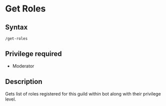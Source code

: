 # Get Roles

## Syntax

`/get-roles`

## Privilege required

- Moderator

## Description

Gets list of roles registered for this guild within bot along with their privilege level.
